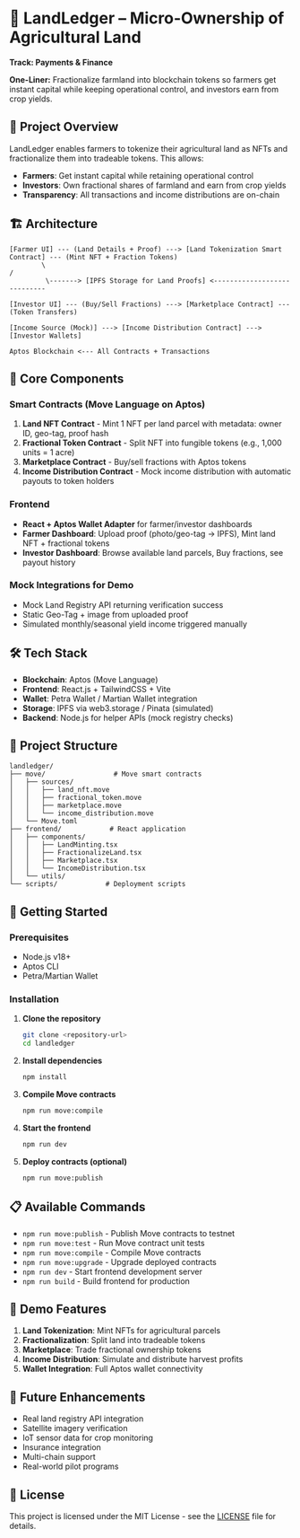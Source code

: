 # 🚀 LandLedger – Micro-Ownership of Agricultural Land

**Track: Payments & Finance**

**One-Liner:** Fractionalize farmland into blockchain tokens so farmers get instant capital while keeping operational control, and investors earn from crop yields.

## 🌾 Project Overview

LandLedger enables farmers to tokenize their agricultural land as NFTs and fractionalize them into tradeable tokens. This allows:

- **Farmers**: Get instant capital while retaining operational control
- **Investors**: Own fractional shares of farmland and earn from crop yields
- **Transparency**: All transactions and income distributions are on-chain

## 🏗️ Architecture

```
[Farmer UI] --- (Land Details + Proof) ---> [Land Tokenization Smart Contract] --- (Mint NFT + Fraction Tokens)
        \                                                                      /
         \-------> [IPFS Storage for Land Proofs] <----------------------------

[Investor UI] --- (Buy/Sell Fractions) ---> [Marketplace Contract] --- (Token Transfers)

[Income Source (Mock)] ---> [Income Distribution Contract] ---> [Investor Wallets]

Aptos Blockchain <--- All Contracts + Transactions
```

## 🔧 Core Components

### Smart Contracts (Move Language on Aptos)

1. **Land NFT Contract** - Mint 1 NFT per land parcel with metadata: owner ID, geo-tag, proof hash
2. **Fractional Token Contract** - Split NFT into fungible tokens (e.g., 1,000 units = 1 acre)
3. **Marketplace Contract** - Buy/sell fractions with Aptos tokens
4. **Income Distribution Contract** - Mock income distribution with automatic payouts to token holders

### Frontend

- **React + Aptos Wallet Adapter** for farmer/investor dashboards
- **Farmer Dashboard**: Upload proof (photo/geo-tag → IPFS), Mint land NFT + fractional tokens
- **Investor Dashboard**: Browse available land parcels, Buy fractions, see payout history

### Mock Integrations for Demo

- Mock Land Registry API returning verification success
- Static Geo-Tag + image from uploaded proof
- Simulated monthly/seasonal yield income triggered manually

## 🛠️ Tech Stack

- **Blockchain**: Aptos (Move Language)
- **Frontend**: React.js + TailwindCSS + Vite
- **Wallet**: Petra Wallet / Martian Wallet integration
- **Storage**: IPFS via web3.storage / Pinata (simulated)
- **Backend**: Node.js for helper APIs (mock registry checks)

## 📁 Project Structure

```
landledger/
├── move/                 # Move smart contracts
│   ├── sources/
│   │   ├── land_nft.move
│   │   ├── fractional_token.move
│   │   ├── marketplace.move
│   │   └── income_distribution.move
│   └── Move.toml
├── frontend/            # React application
│   ├── components/
│   │   ├── LandMinting.tsx
│   │   ├── FractionalizeLand.tsx
│   │   ├── Marketplace.tsx
│   │   └── IncomeDistribution.tsx
│   └── utils/
└── scripts/            # Deployment scripts
```

## 🚀 Getting Started

### Prerequisites

- Node.js v18+
- Aptos CLI
- Petra/Martian Wallet

### Installation

1. **Clone the repository**
   ```bash
   git clone <repository-url>
   cd landledger
   ```

2. **Install dependencies**
   ```bash
   npm install
   ```

3. **Compile Move contracts**
   ```bash
   npm run move:compile
   ```

4. **Start the frontend**
   ```bash
   npm run dev
   ```

5. **Deploy contracts (optional)**
   ```bash
   npm run move:publish
   ```

## 📋 Available Commands

- `npm run move:publish` - Publish Move contracts to testnet
- `npm run move:test` - Run Move contract unit tests
- `npm run move:compile` - Compile Move contracts
- `npm run move:upgrade` - Upgrade deployed contracts
- `npm run dev` - Start frontend development server
- `npm run build` - Build frontend for production

## 🎯 Demo Features

1. **Land Tokenization**: Mint NFTs for agricultural parcels
2. **Fractionalization**: Split land into tradeable tokens
3. **Marketplace**: Trade fractional ownership tokens
4. **Income Distribution**: Simulate and distribute harvest profits
5. **Wallet Integration**: Full Aptos wallet connectivity

## 🔮 Future Enhancements

- Real land registry API integration
- Satellite imagery verification
- IoT sensor data for crop monitoring
- Insurance integration
- Multi-chain support
- Real-world pilot programs

## 📄 License

This project is licensed under the MIT License - see the [LICENSE](LICENSE) file for details.
